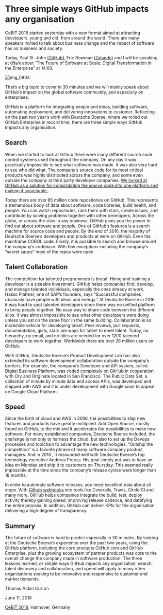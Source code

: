 
# Three simple ways GitHub impacts any organisation

CeBIT 2018 started yesterday with a new format aimed at attracting developers, young and old, from around the world. There are many speakers invited to talk about business change and the impact of software has on business and society.  

Today, Paul St. John [(GitHub)](www.github.com), Eric Bowman [(Zalando)](www.zalando.de) and I will be speaking at d!talk about “The Future of Software at Scale: Digital Transformation in the Enterprise” at 14:00.

![img_0803](https://user-images.githubusercontent.com/31735850/41291620-77d9d468-6e50-11e8-9b25-88fc88a65080.jpeg)

That’s a big topic to cover in 30 minutes and we will mainly speak about GitHub’s impact on the global software community, and especially on enterprises.

GitHub is a platform for integrating people and ideas, building software, automating deployment, and delivering innovations to customer. Reflecting on the past two year’s work with Deutsche Boerse, where we rolled out GitHub Enterprise in record time, there are three simple ways GitHub impacts any organisation. 


## Search
When we started to look at Github there were many different source code control systems used throughout the company. On any day it was practically impossible to see what software was made. It was also very hard to see who did what.  The company’s source code for its most critical products was highly distributed across the company, and some even outside the company at third party developer companies. [We looked at GitHub as a solution for consolidating the source code into one platform and making it searchable.](https://jfcurran.github.io/GitHub-Constellation-Munich/index.html)

Today there are over 85 million code repositories on GitHub. This represents a tremendous body of data about software, code libraries, build health, and people. You can watch repositories, rank them with stars, create issues, and contribute by solving problems together with other developers. Across the globe, or across the silos in any business, GitHub gives you the power to find out about software and people. One of GitHub’s features is a search machine for source code and people. By the end of 2016, the majority of Deutsche Boerse’s developers and products at were on GitHub. Even the mainframe COBOL code. Finally, it is possible to search and browse around the company’s codebase. With few exceptions including the company’s “secret sauce” most of the repos were open.

## Talent Collaboration
The competition for talented programmers is brutal.  Hiring and training a developer is a sizeable investment. GitHub helps companies find, develop, and manage talented individuals, especially the ones already at work.  Hasso Plattner, one of SAP’s founders, says “Successful companies obviously have people with ideas and energy.” At Deutsche Boerse in 2016 it was hard to spot talented developers since there was no unified platform to bring people together. No easy way to share code between the different silos. It was almost impossible to see what other developers were doing unless you sat on the same floor in the same building. Collaboration is an incredible vehicle for developing talent. Peer reviews, pull requests, documentation, gists, stars are ways for talent to meet talent. Today, no hierarchy, no email, and no titles are needed for over 1200 talented developers to work together. Worldwide there are over 28 million users on GitHub. 

With GitHub, Deutsche Boerse’s Product Development Lab has also extended its software development collaboration outside the company’s borders. For example, the company’s Developer and API system, called Digital Business Platform, was coded completely on GitHub in cooperation with Ory and Originate located in San Francisco.  The Public Data Set, a collection of minute by minute data and access APIs, was developed and shipped with AWS and it is under development with Google soon to appear on Google Cloud Platform.

## Speed
Since the birth of cloud and AWS in 2006, the possibilities to ship new features and products have greatly multiplied. Add Open Source, mostly found on GitHub, to the mix and it accelerates the possibilities to make new software. For many established companies, Deutsche Boerse included, the challenge is not only to harness the cloud, but also to set up the Devops processes and toolchain to advantage the new technologies. “Outship the competition” is a favorite phrase of many software company product managers. And in 2016 , it resounded well with Deutsche Boerse’s top technology executive Andreas Preuss.  His goal simply put was to have an idea on Monday and ship it to customers on Thursday. This seemed really impossible at the time since the company’s release cycles were longer than 18 months. 

In order to automate software releases, you need excellent data about all steps. With [Github webhooks](https://developer.github.com/webhooks/) into tools like Coveralls, Travis, Circle CI and many more, GitHub helps companies integrate the build, test, deploy activity thereby gaining speed, improving release cadence, and datafying the entire process. In addition, GitHub can deliver KPIs for the organisation delivering a high degree of transparency. 

## Summary
The future of software is hard to predict especially in 30 minutes. By looking at the Deutsche Boerse’s experience over the past two years, using the GitHub platform, including the core products GitHub.com and GitHub Enterprise, plus the growing ecosystem of partner products was core to the overall change the company made in software production. The three lessons learned, or simple ways GitHub impacts any organisation, search, talent discovery and collaboration, and speed will apply to many other organisations seeking to be innovative and responsive to customer and market demands.

Thomas Aidan Curran 

June 11, 2018

[CeBIT 2018](https://www.cebit.de/event/the-future-of-software-at-scale-digital-transformation-in-the-enterprise/PAN/88595), Hannover, Germany
